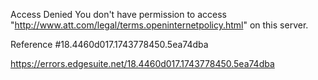 Access Denied
You don't have permission to access "http://www.att.com/legal/terms.openinternetpolicy.html" on this server.

Reference #18.4460d017.1743778450.5ea74dba

https://errors.edgesuite.net/18.4460d017.1743778450.5ea74dba